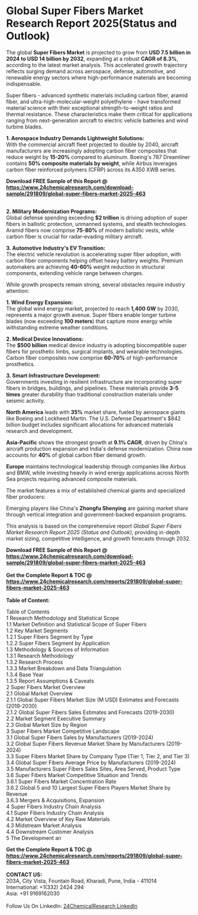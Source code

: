 <h1>Global Super Fibers Market Research Report 2025(Status and Outlook)</h1><p>The global <strong>Super Fibers Market</strong> is projected to grow from <strong>USD 7.5 billion in 2024 to USD 14 billion by 2032</strong>, expanding at a robust <strong>CAGR of 8.3%</strong>, according to the latest market analysis. This accelerated growth trajectory reflects surging demand across aerospace, defense, automotive, and renewable energy sectors where high-performance materials are becoming indispensable.</p><p>Super fibers - advanced synthetic materials including carbon fiber, aramid fiber, and ultra-high-molecular-weight polyethylene - have transformed material science with their exceptional strength-to-weight ratios and thermal resistance. These characteristics make them critical for applications ranging from next-generation aircraft to electric vehicle batteries and wind turbine blades.</p><p><strong>1. Aerospace Industry Demands Lightweight Solutions:</strong><br>
With the commercial aircraft fleet projected to double by 2040, aircraft manufacturers are increasingly adopting carbon fiber composites that reduce weight by <strong>15-20%</strong> compared to aluminum. Boeing's 787 Dreamliner contains <strong>50% composite materials by weight</strong>, while Airbus leverages carbon fiber reinforced polymers (CFRP) across its A350 XWB series.</p><div><b>Download FREE Sample of this Report @ 
            <a href="https://www.24chemicalresearch.com/download-sample/291809/global-super-fibers-market-2025-463">
            https://www.24chemicalresearch.com/download-sample/291809/global-super-fibers-market-2025-463</a></b></div><br><p><strong>2. Military Modernization Programs:</strong><br>
Global defense spending exceeding <strong>$2 trillion</strong> is driving adoption of super fibers in ballistic protection, unmanned systems, and stealth technologies. Aramid fibers now comprise <strong>75-80%</strong> of modern ballistic vests, while carbon fiber is crucial for radar-evading military aircraft.</p><p><strong>3. Automotive Industry's EV Transition:</strong><br>
The electric vehicle revolution is accelerating super fiber adoption, with carbon fiber components helping offset heavy battery weights. Premium automakers are achieving <strong>40-60%</strong> weight reduction in structural components, extending vehicle range between charges.</p><p>While growth prospects remain strong, several obstacles require industry attention:</p><p><strong>1. Wind Energy Expansion:</strong><br>
The global wind energy market, projected to reach <strong>1,400 GW</strong> by 2030, represents a major growth avenue. Super fibers enable longer turbine blades (now exceeding <strong>100 meters</strong>) that capture more energy while withstanding extreme weather conditions.</p><p><strong>2. Medical Device Innovations:</strong><br>
The <strong>$500 billion</strong> medical device industry is adopting biocompatible super fibers for prosthetic limbs, surgical implants, and wearable technologies. Carbon fiber composites now comprise <strong>60-70%</strong> of high-performance prosthetics.</p><p><strong>3. Smart Infrastructure Development:</strong><br>
Governments investing in resilient infrastructure are incorporating super fibers in bridges, buildings, and pipelines. These materials provide <strong>3-5 times</strong> greater durability than traditional construction materials under seismic activity.</p><p><strong>North America</strong> leads with <strong>35%</strong> market share, fueled by aerospace giants like Boeing and Lockheed Martin. The U.S. Defense Department's $842 billion budget includes significant allocations for advanced materials research and development.</p><p><strong>Asia-Pacific</strong> shows the strongest growth at <strong>9.1% CAGR</strong>, driven by China's aircraft production expansion and India's defense modernization. China now accounts for <strong>40%</strong> of global carbon fiber demand growth.</p><p><strong>Europe</strong> maintains technological leadership through companies like Airbus and BMW, while investing heavily in wind energy applications across North Sea projects requiring advanced composite materials.</p><p>The market features a mix of established chemical giants and specialized fiber producers:</p><p>Emerging players like China's <strong>Zhongfu Shenying</strong> are gaining market share through vertical integration and government-backed expansion programs.</p><p>This analysis is based on the comprehensive report <em>Global Super Fibers Market Research Report 2025 (Status and Outlook)</em>, providing in-depth market sizing, competitive intelligence, and growth forecasts through 2032.</p><div><b>Download FREE Sample of this Report @ 
            <a href="https://www.24chemicalresearch.com/download-sample/291809/global-super-fibers-market-2025-463">
            https://www.24chemicalresearch.com/download-sample/291809/global-super-fibers-market-2025-463</a></b></div><br><div><b>Get the Complete Report & TOC @ 
            <a href="https://www.24chemicalresearch.com/reports/291809/global-super-fibers-market-2025-463">
            https://www.24chemicalresearch.com/reports/291809/global-super-fibers-market-2025-463</a></b></div><br>
            <b>Table of Content:</b><p>Table of Contents<br />
1 Research Methodology and Statistical Scope<br />
1.1 Market Definition and Statistical Scope of Super Fibers<br />
1.2 Key Market Segments<br />
1.2.1 Super Fibers Segment by Type<br />
1.2.2 Super Fibers Segment by Application<br />
1.3 Methodology & Sources of Information<br />
1.3.1 Research Methodology<br />
1.3.2 Research Process<br />
1.3.3 Market Breakdown and Data Triangulation<br />
1.3.4 Base Year<br />
1.3.5 Report Assumptions & Caveats<br />
2 Super Fibers Market Overview<br />
2.1 Global Market Overview<br />
2.1.1 Global Super Fibers Market Size (M USD) Estimates and Forecasts (2019-2030)<br />
2.1.2 Global Super Fibers Sales Estimates and Forecasts (2019-2030)<br />
2.2 Market Segment Executive Summary<br />
2.3 Global Market Size by Region<br />
3 Super Fibers Market Competitive Landscape<br />
3.1 Global Super Fibers Sales by Manufacturers (2019-2024)<br />
3.2 Global Super Fibers Revenue Market Share by Manufacturers (2019-2024)<br />
3.3 Super Fibers Market Share by Company Type (Tier 1, Tier 2, and Tier 3)<br />
3.4 Global Super Fibers Average Price by Manufacturers (2019-2024)<br />
3.5 Manufacturers Super Fibers Sales Sites, Area Served, Product Type<br />
3.6 Super Fibers Market Competitive Situation and Trends<br />
3.6.1 Super Fibers Market Concentration Rate<br />
3.6.2 Global 5 and 10 Largest Super Fibers Players Market Share by Revenue<br />
3.6.3 Mergers & Acquisitions, Expansion<br />
4 Super Fibers Industry Chain Analysis<br />
4.1 Super Fibers Industry Chain Analysis<br />
4.2 Market Overview of Key Raw Materials<br />
4.3 Midstream Market Analysis<br />
4.4 Downstream Customer Analysis<br />
5 The Development an</p><div><b>Get the Complete Report & TOC @ 
            <a href="https://www.24chemicalresearch.com/reports/291809/global-super-fibers-market-2025-463">
            https://www.24chemicalresearch.com/reports/291809/global-super-fibers-market-2025-463</a></b></div><br><b>CONTACT US:</b><br>
            203A, City Vista, Fountain Road, Kharadi, Pune, India - 411014<br>
            International: +1(332) 2424 294<br>
            Asia: +91 9169162030 <br><br>
            Follow Us On LinkedIn: <a href="https://www.linkedin.com/company/24chemicalresearch/">24ChemicalResearch LinkedIn</a>